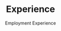 ---
# An instance of the Experience widget.
# Documentation: https://wowchemy.com/docs/page-builder/
widget: experience

# This file represents a page section.
headless: true

# Order that this section appears on the page.
weight: 40

title: Experience
subtitle: Employment Experience

# Date format for experience
#   Refer to https://wowchemy.com/docs/customization/#date-format
date_format: Jan 2006

# Experiences.
#   Add/remove as many `experience` items below as you like.
#   Required fields are `title`, `company`, and `date_start`.
#   Leave `date_end` empty if it's your current employer.
#   Begin multi-line descriptions with YAML's `|2-` multi-line prefix.
experience:

  - title: R&D Intern
    company: Tencent
    company_url: 'https://www.tencent.com/'
    company_logo: tencent
    location: Shenzhen
    date_start: '2021-05-14'
    date_end: '2021-09-06'
    description: |
      [Secret Management System & Key Management System] Credential management, credential rotation, access control, key escrow, key distribution, cryptographic services.
  - title: R&D Engineer
    company: Tencent
    company_url: 'https://www.tencent.com/'
    company_logo: tencent
    location: Shenzhen
    date_start: '2022-07-08'
    date_end: ''
    description: | 
      [Data Security Governance Center] Data asset sorting, intelligent data classification and classification, risk assessment management and control, data security compliance, comprehensive report analysis.

design:
  columns: '2'
---